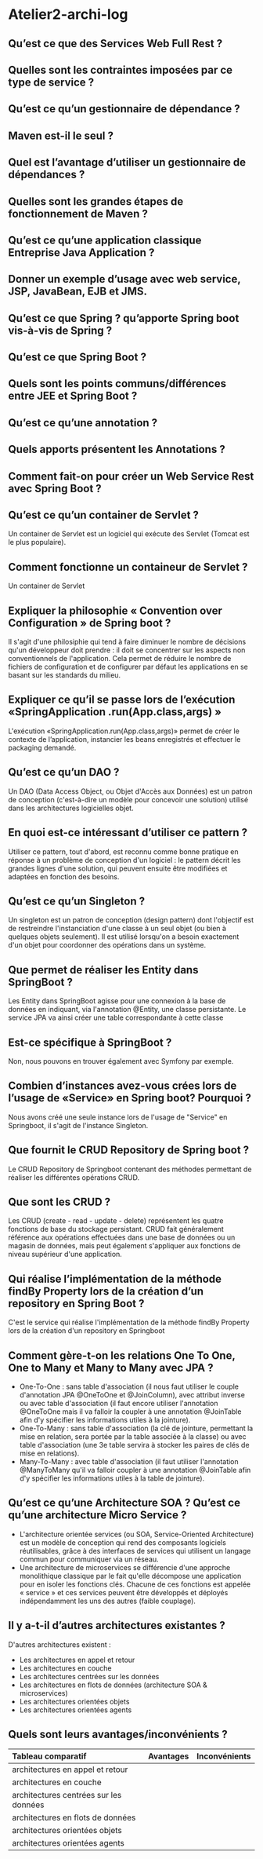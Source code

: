 # Atelier2-archi-log

## Qu’est ce que des Services Web Full Rest ? 

## Quelles sont les contraintes imposées par ce type de service ?

## Qu’est ce qu’un gestionnaire de dépendance ? 

## Maven est-il le seul ? 

## Quel est l’avantage d’utiliser un gestionnaire de dépendances ? 

## Quelles sont les grandes étapes de fonctionnement de Maven ?

## Qu’est ce qu’une application classique Entreprise Java Application ? 

## Donner un exemple d’usage avec web service, JSP, JavaBean, EJB et JMS.

## Qu’est ce que Spring ? qu’apporte Spring boot vis-à-vis de Spring ?

## Qu’est ce que Spring Boot ? 

## Quels sont les points communs/différences entre JEE et Spring Boot ?

## Qu’est ce qu’une annotation ? 

## Quels apports présentent les Annotations ?

## Comment fait-on pour créer un Web Service Rest avec Spring Boot ?

## Qu’est ce qu’un container de Servlet ? 
Un container de Servlet est un logiciel qui exécute des Servlet (Tomcat est le plus populaire).

## Comment fonctionne un containeur de Servlet ?
Un container de Servlet 

## Expliquer la philosophie « Convention over Configuration » de Spring boot ?
Il s'agit d'une philosiphie qui tend à faire diminuer le nombre de décisions qu'un développeur doit prendre : il doit se concentrer sur les aspects non conventionnels de l'application. Cela permet de réduire le nombre de fichiers de configuration et de configurer par défaut les applications en se basant sur les standards du milieu.

## Expliquer ce qu’il se passe lors de l’exécution «SpringApplication .run(App.class,args) »
L'exécution «SpringApplication.run(App.class,args)» permet de créer le contexte de l’application, instancier les beans enregistrés et effectuer le
packaging demandé.

## Qu’est ce qu’un DAO ? 
Un DAO (Data Access Object, ou Objet d'Accès aux Données) est un patron de conception (c'est-à-dire un modèle pour concevoir une solution) utilisé dans les architectures logicielles objet.

## En quoi est-ce intéressant d’utiliser ce pattern ? 
Utiliser ce pattern, tout d'abord, est reconnu comme bonne pratique en réponse à un problème de conception d'un logiciel : le pattern décrit les grandes lignes d'une solution, qui peuvent ensuite être modifiées et adaptées en fonction des besoins.

## Qu’est ce qu’un Singleton ?
Un singleton est un patron de conception (design pattern) dont l'objectif est de restreindre l'instanciation d'une classe à un seul objet (ou bien à quelques objets seulement). Il est utilisé lorsqu'on a besoin exactement d'un objet pour coordonner des opérations dans un système. 

## Que permet de réaliser les Entity dans SpringBoot ? 
Les Entity dans SpringBoot agisse pour une connexion à la base de données en indiquant, via l'annotation @Entity, une classe persistante. Le service JPA va ainsi créer une table correspondante à cette classe

## Est-ce spécifique à SpringBoot ?
Non, nous pouvons en trouver également avec Symfony par exemple.

## Combien d’instances avez-vous crées lors de l’usage de «Service» en Spring boot? Pourquoi ?
Nous avons créé une seule instance lors de l'usage de "Service" en Springboot, il s'agit de l'instance Singleton.

## Que fournit le CRUD Repository de Spring boot ?
Le CRUD Repository de Springboot contenant des méthodes permettant de réaliser les différentes opérations CRUD.

## Que sont les CRUD ?
Les CRUD (create - read - update - delete) représentent les quatre fonctions de base du stockage persistant. CRUD fait généralement référence aux opérations effectuées dans une base de données ou un magasin de données, mais peut également s'appliquer aux fonctions de niveau supérieur d'une application.

## Qui réalise l’implémentation de la méthode findBy Property lors de la création d’un repository en Spring Boot ?
C'est le service qui réalise l'implémentation de la méthode findBy Property lors de la création d'un repository en Springboot

## Comment gère-t-on les relations One To One, One to Many et Many to Many avec JPA ?
 - One-To-One : sans table d'association (il nous faut utiliser le couple d'annotation JPA @OneToOne et @JoinColumn), avec attribut inverse ou avec table d'association (il faut encore utiliser l'annotation @OneToOne mais il va falloir la coupler à une annotation @JoinTable afin d'y spécifier les informations utiles à la jointure).
 - One-To-Many : sans table d'association (la clé de jointure, permettant la mise en relation, sera portée par la table associée à la classe) ou avec table d'association (une 3e table servira à stocker les paires de clés de mise en relations).
 - Many-To-Many : avec table d'association (il faut utiliser l'annotation @ManyToMany qu'il va falloir coupler à une annotation @JoinTable afin d'y spécifier les informations utiles à la table de jointure).

## Qu’est ce qu’une Architecture SOA ? Qu’est ce qu’une architecture Micro Service ?
- L'architecture orientée services (ou SOA, Service-Oriented Architecture) est un modèle de conception qui rend des composants logiciels réutilisables, grâce à des interfaces de services qui utilisent un langage commun pour communiquer via un réseau.
- Une architecture de microservices se différencie d'une approche monolithique classique par le fait qu'elle décompose une application pour en isoler les fonctions clés. Chacune de ces fonctions est appelée « service » et ces services peuvent être développés et déployés indépendamment les uns des autres (faible couplage).

## Il y a-t-il d’autres architectures existantes ? 
D'autres architectures existent :
- Les architectures en appel et retour
- Les architectures en couche
- Les architectures centrées sur les données
- Les architectures en flots de données (architecture SOA & microservices)
- Les architectures orientées objets
- Les architectures orientées agents

## Quels sont leurs avantages/inconvénients ?
| Tableau comparatif    |          Avantages          |         Inconvénients         |
| :---------- | :--------------------------: | :----------------------: |
| architectures en appel et retour |  |   |
| architectures en couche     |                |           |
| architectures centrées sur les données      |                |         |
| architectures en flots de données    |               |          |
| architectures orientées objets     |                |           |
| architectures orientées agents      |               |           |
